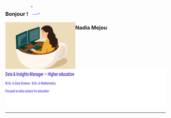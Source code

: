 <h3>
  Bonjour&nbsp;! <img src="assets/img/profile/wave.gif" alt="Hi" width="36">
</h3>
<img src="assets/img/profile/icon_presentation.png" alt="Portrait de Nadia Mejou" width="220" align="left">

<h3>Nadia Mejou</h3>
<img src="assets/img/profile/profile_lines.svg" alt="Data & Insights Manager — Higher education · M.Sc. in Data Science · B.Sc. in Mathematics · Focused on data science for education" height="120">

<br clear="left">

<hr>
